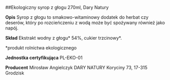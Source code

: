 ##Ekologiczny syrop z głogu 270ml, Dary Natury

**Opis** Syrop z głogu to smakowo-witaminowy dodatek do herbat czy deserów, który po rozcieńczeniu z wodą może być spożywany również jako napój.

**Skład** Ekstrakt wodny z głogu\* 54%, cukier trzcinowy\*.  

\*produkt rolnictwa ekologicznego

**Jednostka certyfikująca** PL-EKO-01

**Producent** Mirosław Angielczyk DARY NATURY
Koryciny 73, 17-315 Grodzisk
